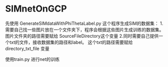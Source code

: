 # SIMnetOnGCP
先使用 GenerateSIMdataWithPhiThetaLabel.py 这个程序生成SIM的数据集：
  1.需要自己找一些图片放在一个文件夹下，程序会根据这些图片生成训练的数据集。图片文件夹的路径需要赋给 SourceFileDirectory这个变量
  2.同时需要自己提供一个txt的文件，接收数据集的路径和label。  这个txt的路径需要赋给 directory_txt_file 变量
  
使用train.py 进行net的训练

